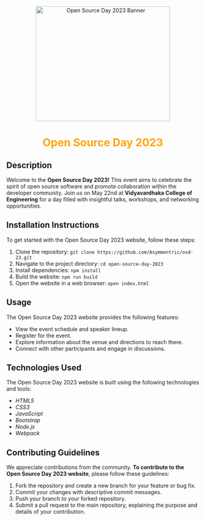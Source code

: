 
<div style="text-align: center;">
<a href="https://asymmentric.github.io/osd-23/">
  <img src="osl1.png" alt="Open Source Day 2023 Banner" style="width: 350px; height: 300px;">
</a>
</div>

<h1 style="text-align: center; color: orange;">Open Source Day 2023</h1>


## Description
Welcome to the __Open Source Day 2023!__ This event aims to celebrate the spirit of open source software and promote collaboration within the developer community. Join us on May 22nd at __Vidyavardhaka College of Engineering__ for a day filled with insightful talks, workshops, and networking opportunities.

## Installation Instructions
To get started with the Open Source Day 2023 website, follow these steps:
1. Clone the repository: `git clone https://github.com/Asymmentric/osd-23.git`
2. Navigate to the project directory: `cd open-source-day-2023`
3. Install dependencies: `npm install`
4. Build the website: `npm run build`
5. Open the website in a web browser: `open index.html`

## Usage
The Open Source Day 2023 website provides the following features:
- View the event schedule and speaker lineup.
- Register for the event.
- Explore information about the venue and directions to reach there.
- Connect with other participants and engage in discussions.

## Technologies Used
The Open Source Day 2023 website is built using the following technologies and tools:
- _HTML5_
- _CSS3_
- _JavaScript_
- _Bootstrap_
- _Node.js_
- _Webpack_

## Contributing Guidelines
We appreciate contributions from the community. __To contribute to the Open Source Day 2023 website__, please follow these guidelines:
1. Fork the repository and create a new branch for your feature or bug fix.
2. Commit your changes with descriptive commit messages.
3. Push your branch to your forked repository.
4. Submit a pull request to the main repository, explaining the purpose and details of your contribution.




